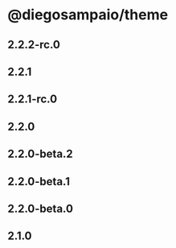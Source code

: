 # @diegosampaio/theme

## 2.2.2-rc.0

## 2.2.1

## 2.2.1-rc.0

## 2.2.0

## 2.2.0-beta.2

## 2.2.0-beta.1

## 2.2.0-beta.0

## 2.1.0
